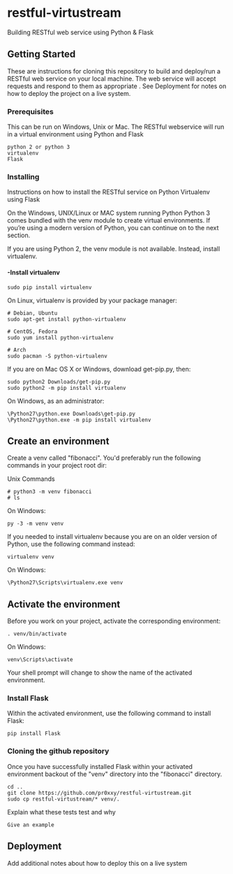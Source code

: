 # restful-virtustream
Building RESTful web service using Python & Flask

## Getting Started

These are instructions for cloning this repository to build and deploy/run a RESTful web service on your local machine. The web service will accept requests and respond to them as appropriate . See Deployment for notes on how to deploy the project on a live system.

### Prerequisites

This can be run on Windows, Unix or Mac. The RESTful webservice will run in a virtual environment using Python and Flask

```
python 2 or python 3
virtualenv
Flask
```

### Installing

Instructions on how to install the RESTful service on Python Virtualenv using Flask

On the Windows, UNIX/Linux or MAC system running Python
Python 3 comes bundled with the venv module to create virtual environments. If you’re using a modern version of Python, you can continue on to the next section.

If you are using Python 2, the venv module is not available. Instead, install virtualenv.

#### -Install virtualenv

```
sudo pip install virtualenv
```

On Linux, virtualenv is provided by your package manager:

```
# Debian, Ubuntu
sudo apt-get install python-virtualenv

# CentOS, Fedora
sudo yum install python-virtualenv

# Arch
sudo pacman -S python-virtualenv
```

If you are on Mac OS X or Windows, download get-pip.py, then:

```
sudo python2 Downloads/get-pip.py
sudo python2 -m pip install virtualenv
```

On Windows, as an administrator:

```
\Python27\python.exe Downloads\get-pip.py
\Python27\python.exe -m pip install virtualenv
```
## Create an environment

Create a venv called "fibonacci". You'd preferably run the following commands in your project root dir:

Unix Commands

```
# python3 -m venv fibonacci
# ls
```
On Windows:

```
py -3 -m venv venv
```

If you needed to install virtualenv because you are on an older version of Python, use the following command instead:
```
virtualenv venv
```
On Windows:

```
\Python27\Scripts\virtualenv.exe venv
```

## Activate the environment
Before you work on your project, activate the corresponding environment:
```
. venv/bin/activate
```
On Windows:
```
venv\Scripts\activate
```
Your shell prompt will change to show the name of the activated environment.

### Install Flask
Within the activated environment, use the following command to install Flask:

```
pip install Flask
```


### Cloning the github repository

Once you have successfully installed Flask within your activated environment backout of the "venv" directory into the "fibonacci" directory.
```
cd ..
git clone https://github.com/pr0xxy/restful-virtustream.git
sudo cp restful-virtustream/* venv/.
```

Explain what these tests test and why

```
Give an example
```

## Deployment

Add additional notes about how to deploy this on a live system
